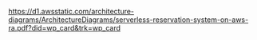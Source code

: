 https://d1.awsstatic.com/architecture-diagrams/ArchitectureDiagrams/serverless-reservation-system-on-aws-ra.pdf?did=wp_card&trk=wp_card